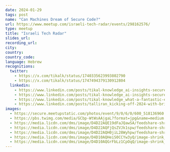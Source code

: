 ```yaml
---
date: 2024-01-29
tags: post
name: "Can Machines Dream of Secure Code?"
url: https://www.meetup.com/israeli-tech-radar/events/298162576/
type: meetup
title: "Israeli Tech Radar"
slides_url:
recording_url: 
city: 
country: 
country_code:
language: Hebrew
recognitions:
  twitter:
    - https://x.com/tikalk/status/1740335623993802790
    - https://x.com/tikalk/status/1747494379130912804
  linkedin:
    - https://www.linkedin.com/posts/tikal-knowledge_ai-insights-secure-code-llm-for-frontend-activity-7146095301198622720-B-iI?utm_source=share&utm_medium=member_desktop
    - https://www.linkedin.com/posts/tikal-knowledge_ai-insights-secure-code-llm-for-frontend-activity-7153258255664754688-t0RK?utm_source=share&utm_medium=member_desktop
    - https://www.linkedin.com/posts/tikal-knowledge_what-a-fantastic-evening-at-our-ai-in-software-activity-7158037641446203393-pclD?utm_source=share&utm_medium=member_desktop
    - https://www.linkedin.com/posts/talliran_kicking-off-2024-with-bringing-meetups-energy-activity-7161150469795381249-73P4?utm_source=share&utm_medium=member_desktop
images:
  - https://secure.meetupstatic.com/photos/event/9/0/6/0/600_518136960.webp?w=384
  - https://pbs.twimg.com/media/GCbp-WtWsAAjgaL?format=jpg&name=medium
  - https://media.licdn.com/dms/image/D4D22AQE19dFaJQawSA/feedshare-shrink_1280/0/1706609161888?e=1709769600&v=beta&t=Un7eSyuKSyqTAzohWMuFpAZ88EiY3QDMm_WSYETHA4w
  - https://media.licdn.com/dms/image/D4D22AQFjQsZVJk1spw/feedshare-shrink_2048_1536/0/1706609158148?e=1709769600&v=beta&t=t_JV4_fsx_JC0wIw1Hal52b-Dvje8jIpvwrxUReMtRg
  - https://media.licdn.com/dms/image/D4D22AQH0jiL28Wyhpw/feedshare-shrink_2048_1536/0/1706609159636?e=1709769600&v=beta&t=ZcaPvBONzU9gta2Jt9WWa8ZmD4IRf3Ss7XhbKmAv8rg
  - https://media.licdn.com/dms/image/D4D10AQHeiS0CCYw3yQ/image-shrink_1280/0/1707351305125?e=1707984000&v=beta&t=NP1NMxhx3N6UJ2RF0oZsCA891RfSsKEaPKzqLbHNBzM
  - https://media.licdn.com/dms/image/D4D10AQGrFbLz1CpOqQ/image-shrink_1280/0/1707351315014?e=1707984000&v=beta&t=_DEV54hSs2fSzwpUFLwZRnd-cPYEyrwc-DbtQ8B1lBM
---
```

